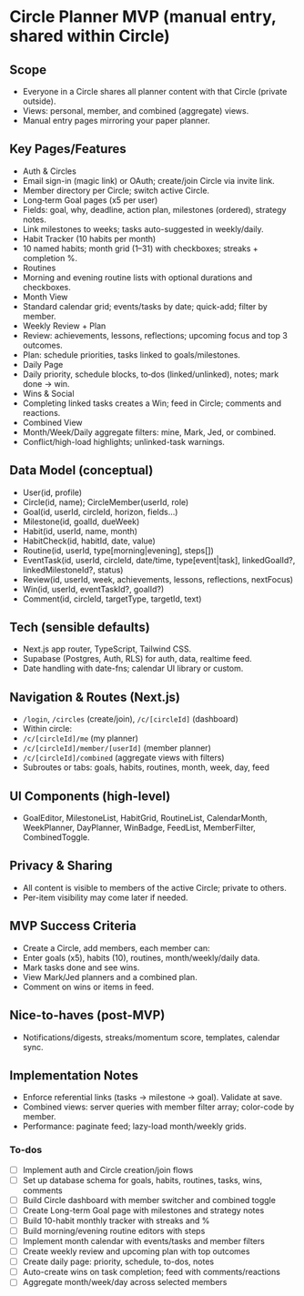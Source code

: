 <!-- c370ebc1-b907-4779-b761-bebb8c13c094 a2254dad-4dd7-4eb5-922b-801e64995c5d -->
# Circle Planner MVP (manual entry, shared within Circle)

## Scope

- Everyone in a Circle shares all planner content with that Circle (private outside).
- Views: personal, member, and combined (aggregate) views.
- Manual entry pages mirroring your paper planner.

## Key Pages/Features

- Auth & Circles
- Email sign-in (magic link) or OAuth; create/join Circle via invite link.
- Member directory per Circle; switch active Circle.
- Long‑term Goal pages (x5 per user)
- Fields: goal, why, deadline, action plan, milestones (ordered), strategy notes.
- Link milestones to weeks; tasks auto-suggested in weekly/daily.
- Habit Tracker (10 habits per month)
- 10 named habits; month grid (1–31) with checkboxes; streaks + completion %.
- Routines
- Morning and evening routine lists with optional durations and checkboxes.
- Month View
- Standard calendar grid; events/tasks by date; quick-add; filter by member.
- Weekly Review + Plan
- Review: achievements, lessons, reflections; upcoming focus and top 3 outcomes.
- Plan: schedule priorities, tasks linked to goals/milestones.
- Daily Page
- Daily priority, schedule blocks, to‑dos (linked/unlinked), notes; mark done → win.
- Wins & Social
- Completing linked tasks creates a Win; feed in Circle; comments and reactions.
- Combined View
- Month/Week/Daily aggregate filters: mine, Mark, Jed, or combined.
- Conflict/high-load highlights; unlinked-task warnings.

## Data Model (conceptual)

- User(id, profile)
- Circle(id, name); CircleMember(userId, role)
- Goal(id, userId, circleId, horizon, fields…)
- Milestone(id, goalId, dueWeek)
- Habit(id, userId, name, month)
- HabitCheck(id, habitId, date, value)
- Routine(id, userId, type[morning|evening], steps[])
- EventTask(id, userId, circleId, date/time, type[event|task], linkedGoalId?, linkedMilestoneId?, status)
- Review(id, userId, week, achievements, lessons, reflections, nextFocus)
- Win(id, userId, eventTaskId?, goalId?)
- Comment(id, circleId, targetType, targetId, text)

## Tech (sensible defaults)

- Next.js app router, TypeScript, Tailwind CSS.
- Supabase (Postgres, Auth, RLS) for auth, data, realtime feed.
- Date handling with date-fns; calendar UI library or custom.

## Navigation & Routes (Next.js)

- `/login`, `/circles` (create/join), `/c/[circleId]` (dashboard)
- Within circle:
- `/c/[circleId]/me` (my planner)
- `/c/[circleId]/member/[userId]` (member planner)
- `/c/[circleId]/combined` (aggregate views with filters)
- Subroutes or tabs: goals, habits, routines, month, week, day, feed

## UI Components (high-level)

- GoalEditor, MilestoneList, HabitGrid, RoutineList, CalendarMonth, WeekPlanner, DayPlanner, WinBadge, FeedList, MemberFilter, CombinedToggle.

## Privacy & Sharing

- All content is visible to members of the active Circle; private to others.
- Per-item visibility may come later if needed.

## MVP Success Criteria

- Create a Circle, add members, each member can:
- Enter goals (x5), habits (10), routines, month/weekly/daily data.
- Mark tasks done and see wins.
- View Mark/Jed planners and a combined plan.
- Comment on wins or items in feed.

## Nice-to-haves (post-MVP)

- Notifications/digests, streaks/momentum score, templates, calendar sync.

## Implementation Notes

- Enforce referential links (tasks → milestone → goal). Validate at save.
- Combined views: server queries with member filter array; color-code by member.
- Performance: paginate feed; lazy-load month/weekly grids.

### To-dos

- [ ] Implement auth and Circle creation/join flows
- [ ] Set up database schema for goals, habits, routines, tasks, wins, comments
- [ ] Build Circle dashboard with member switcher and combined toggle
- [ ] Create Long-term Goal page with milestones and strategy notes
- [ ] Build 10-habit monthly tracker with streaks and %
- [ ] Build morning/evening routine editors with steps
- [ ] Implement month calendar with events/tasks and member filters
- [ ] Create weekly review and upcoming plan with top outcomes
- [ ] Create daily page: priority, schedule, to-dos, notes
- [ ] Auto-create wins on task completion; feed with comments/reactions
- [ ] Aggregate month/week/day across selected members